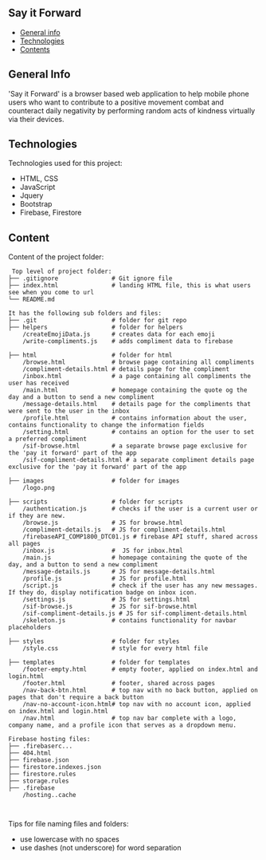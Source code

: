 ## Say it Forward

* [General info](#general-info)
* [Technologies](#technologies)
* [Contents](#content)

## General Info
'Say it Forward' is a browser based web application to help mobile phone users who want to contribute to a positive movement combat and counteract daily negativity by performing random acts of kindness virtually via their devices.

## Technologies

Technologies used for this project:

* HTML, CSS
* JavaScript
* Jquery
* Bootstrap
* Firebase, Firestore

## Content

Content of the project folder:

```
 Top level of project folder: 
├── .gitignore               # Git ignore file
├── index.html               # landing HTML file, this is what users see when you come to url
└── README.md

It has the following sub folders and files:
├── .git                     # folder for git repo
├── helpers                  # folder for helpers
    /createEmojiData.js      # creates data for each emoji
    /write-compliments.js    # adds compliment data to firebase

├── html                     # folder for html
    /browse.html             # browse page containing all compliments
    /compliment-details.html # details page for the compliment
    /inbox.html              # a page containing all compliments the user has received
    /main.html               # homepage containing the quote og the day and a button to send a new compliment
    /message-details.html    # details page for the compliments that were sent to the user in the inbox
    /profile.html            # contains information about the user, contains functionality to change the information fields
    /setting.html            # contains an option for the user to set a preferred compliment
    /sif-browse.html         # a separate browse page exclusive for the 'pay it forward' part of the app
    /sif-compliment-details.html # a separate compliment details page exclusive for the 'pay it forward' part of the app

├── images                   # folder for images
    /logo.png                

├── scripts                  # folder for scripts
    /authentication.js       # checks if the user is a current user or if they are new. 
    /browse.js               # JS for browse.html
    /compliment-details.js   # JS for compliment-details.html
    /firebaseAPI_COMP1800_DTC01.js # firebase API stuff, shared across all pages
    /inbox.js                #  JS for inbox.html
    /main.js                 # homepage containing the quote of the day, and a button to send a new compliment
    /message-details.js      # JS for message-details.html
    /profile.js              # JS for profile.html
    /script.js               # check if the user has any new messages. If they do, display notification badge on inbox icon.
    /settings.js             # JS for settings.html
    /sif-browse.js           # JS for sif-browse.html
    /sif-compliment-details.js # JS for sif-compliment-details.html
    /skeleton.js             # contains functionality for navbar placeholders

├── styles                   # folder for styles
    /style.css               # style for every html file

├── templates                # folder for templates
    /footer-empty.html       # empty footer, applied on index.html and login.html
    /footer.html             # footer, shared across pages
    /nav-back-btn.html       # top nav with no back button, applied on pages that don't require a back button
    /nav-no-account-icon.html# top nav with no account icon, applied on index.html and login.html
    /nav.html                # top nav bar complete with a logo, company name, and a profile icon that serves as a dropdown menu.

Firebase hosting files: 
├── .firebaserc...
├── 404.html
├── firebase.json
├── firestore.indexes.json
├── firestore.rules
├── storage.rules
├── .firebase
    /hosting..cache



```

Tips for file naming files and folders:

* use lowercase with no spaces
* use dashes (not underscore) for word separation
